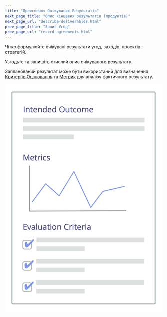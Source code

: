 ```yaml
---
title: "Прояснення Очікуваних Результатів"
next_page_title: "Опис кінцевих результатів (продуктів)"
next_page_url: "describe-deliverables.html"
prev_page_title: "Запис Угод"
prev_page_url: "record-agreements.html"
---
```



<div class="card summary"><div class="card-body">Чітко формулюйте очікувані результати угод, заходів, проектів і стратегій.
</div></div>

Узгодьте та запишіть стислий опис очікуваного результату.

Запланований результат може бути використаний для визначення [Критеріїв Оцінювання](evaluation-criteria.html) та <a href="glossary.html#entry-metric" class="glossary-tooltip" data-toggle="tooltip" title="Метрика: Кількісний показник, який використовується для відстеження та оцінки прогресу, оцінки результатів та визначення успіху">Метрик</a> для аналізу фактичного результату.

![Очікувані Результати та Критерії Оцінювання](img/templates/outcome-and-criteria.png)